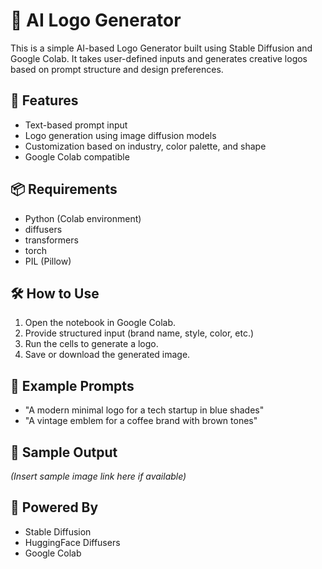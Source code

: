 # 🎨 AI Logo Generator

This is a simple AI-based Logo Generator built using Stable Diffusion and Google Colab. It takes user-defined inputs and generates creative logos based on prompt structure and design preferences.

## 🚀 Features
- Text-based prompt input
- Logo generation using image diffusion models
- Customization based on industry, color palette, and shape
- Google Colab compatible

## 📦 Requirements
- Python (Colab environment)
- diffusers
- transformers
- torch
- PIL (Pillow)

## 🛠️ How to Use
1. Open the notebook in Google Colab.
2. Provide structured input (brand name, style, color, etc.)
3. Run the cells to generate a logo.
4. Save or download the generated image.

## 📌 Example Prompts
- "A modern minimal logo for a tech startup in blue shades"
- "A vintage emblem for a coffee brand with brown tones"

## 📸 Sample Output
*(Insert sample image link here if available)*

## 🧠 Powered By
- Stable Diffusion
- HuggingFace Diffusers
- Google Colab

